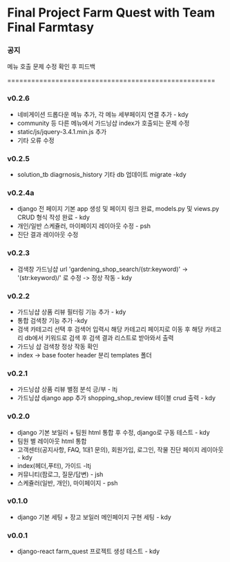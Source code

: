 # Final Project Farm Quest with Team Final Farmtasy

<!-- notice -->
### 공지

메뉴 호출 문제 수정 확인 후 피드백  


====================================================
<!-- version -->

### v0.2.6  
- 네비게이션 드롭다운 메뉴 추가, 각 메뉴 세부페이지 연결 추가  - kdy
- community 등 다른 메뉴에서 가드닝샵 index가 호출되는 문제 수정
- static/js/jquery-3.4.1.min.js 추가
- 기타 오류 수정

### v0.2.5  
- solution_tb diagrnosis_history 기타 db 업데이트 migrate  -kdy  


### v0.2.4a  
- django 전 페이지 기본 app 생성 및 페이지 링크 완료, models.py 및 views.py CRUD 형식 작성 완료 - kdy
- 개인/일반 스케쥴러, 마이페이지 레이아웃 수정 - psh
- 진단 결과 레이아웃 수정

### v0.2.3  
- 검색창 가드닝샵 url 'gardening_shop_search/(str:keyword)' -> '(str:keyword)/' 로 수정 -> 정상 작동  - kdy   

### v0.2.2  
- 가드닝샵 상품 리뷰 필터링 기능 추가  - kdy  
- 통합 검색창 기능 추가  -kdy  
- 검색 카테고리 선택 후 검색어 입력시 해당 카테고리 페이지로 이동 후 해당 카테고리 db에서 키워드로 검색 후 검색 결과 리스트로 받아와서 출력 
- 가드닝 샵 검색창 정상 작동 확인  
- index -> base footer header 분리 templates 폴더

### v0.2.1  
- 가드닝샵 상품 리뷰 별점 분석 긍/부 - ltj  
- 가드닝샵 django app 추가 shopping_shop_review 테이블 crud 출력 - kdy

### v0.2.0
- django 기본 보일러 + 팀원 html 통합 후 수정, django로 구동 테스트 - kdy  
- 팀원 별 레이아웃 html 통합
- 고객센터(공지사항, FAQ, 1대1 문의), 회원가입, 로그인, 작물 진단 페이지 레이아웃 - kdy  
- index(헤더,푸터), 가이드 -ltj  
- 커뮤니티(팜로그, 질문/답변) - jsh  
- 스케쥴러(일반, 개인), 마이페이지 - psh  

### v0.1.0  
- django 기본 세팅 + 장고 보일러 메인페이지 구현 세팅 - kdy


### v0.0.1  
- django-react farm_quest 프로젝트 생성 테스트 - kdy

